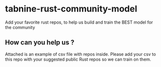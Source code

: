 # tabnine-rust-community-model
Add your favorite rust repos, to help us build and train the BEST model for the community
## How can you help us ?
Attached is an example of csv file with repos inside.
Please add your csv to this repo with your suggested public Rust repos so we can train on them.
